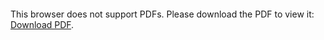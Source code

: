 <object data="https://research.coe.drexel.edu/mem/m3-learning/IMC/asset/tem.pdf" type="application/pdf" width="700px" height="700px">
    <embed src="https://research.coe.drexel.edu/mem/m3-learning/IMC/asset/tem.pdf">
        <p>This browser does not support PDFs. Please download the PDF to view it: <a href="https://research.coe.drexel.edu/mem/m3-learning/IMC/asset/tem.pdf">Download PDF</a>.</p>
    </embed>
</object>
